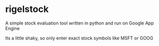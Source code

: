 rigelstock
==========





A simple stock evaluation tool written in python and run on Google App Engine

Its a little shaky, so only enter exact stock symbols like MSFT or GOOG
